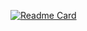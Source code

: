 [![Readme Card](https://github-readme-stats.vercel.app/api/pin/?username=ronaldschlenker&repo=trulla)](https://github.com/ronaldschlenker/trulla)

<!--
[![My Awesome Stats](https://awesome-github-stats.azurewebsites.net/user-stats/ronaldschlenker?cardType=level)](stats)
![Anurag's github stats](https://github-readme-stats.vercel.app/api?username=ronaldschlenker)
-->
